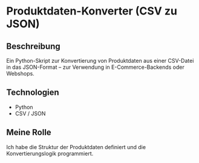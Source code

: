 # Produktdaten-Konverter (CSV zu JSON)

## Beschreibung
Ein Python-Skript zur Konvertierung von Produktdaten aus einer CSV-Datei in das JSON-Format – zur Verwendung in E-Commerce-Backends oder Webshops.

## Technologien
- Python
- CSV / JSON

## Meine Rolle
Ich habe die Struktur der Produktdaten definiert und die Konvertierungslogik programmiert.
